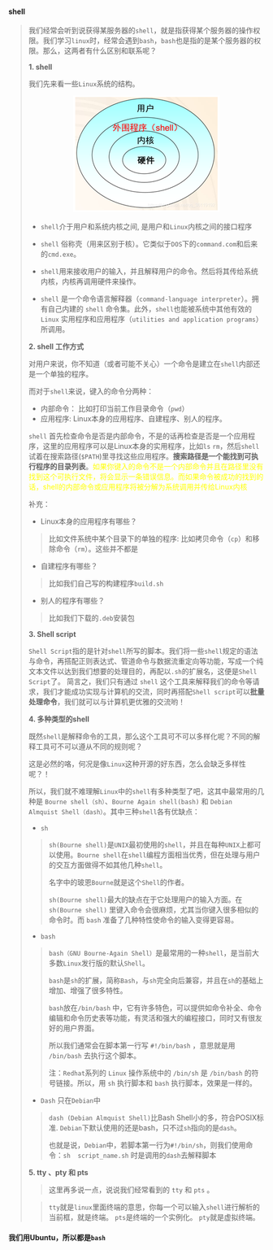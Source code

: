 #### shell

> 我们经常会听到说获得某服务器的`shell`，就是指获得某个服务器的操作权限。我们学习`linux`时，经常会遇到`bash`，`bash`也是指的是某个服务器的权限。那么，这两者有什么区别和联系呢？
>
>  
> **1. shell**
>
> 我们先来看一些`Linux`系统的结构。
>
> <div align=center>
> <img src="./images/shell_1.jpg" style="zoom:100%">
> </div>
>
> * `shell`介于用户和系统内核之间, 是用户和`Linux`内核之间的接口程序
>
> * `shell` 俗称壳（用来区别于核）。它类似于`DOS`下的`command.com`和后来的`cmd.exe`。
>
> * `shell`用来接收用户的输入，并且解释用户的命令。然后将其传给系统内核，内核再调用硬件来操作。
>
> * `shell` 是一个命令语言解释器（`command-language interpreter`）。拥有自己内建的 `shell` 命令集。此外，`shell`也能被系统中其他有效的`Linux` 实用程序和应用程序（`utilities and application programs`）所调用。
>
> 
> **2. shell 工作方式**
>
> 对用户来说，你不知道（或者可能不关心）一个命令是建立在`shell`内部还是一个单独的程序。
> 
> 而对于`shell`来说，键入的命令分两种：
> 
> * 内部命令： 比如打印当前工作目录命令（`pwd`）
> * 应用程序: Linux本身的应用程序、自建程序、别人的程序。
> 
>
> `shell` 首先检查命令是否是内部命令，不是的话再检查是否是一个应用程序，这里的应用程序可以是Linux本身的实用程序，比如`ls` `rm`，然后`shell`试着在搜索路径(`$PATH`)里寻找这些应用程序。**搜索路径是一个能找到可执行程序的目录列表**。<font color="yellow">如果你键入的命令不是一个内部命令并且在路径里没有找到这个可执行文件，将会显示一条错误信息。而如果命令被成功的找到的话，shell的内部命令或应用程序将被分解为系统调用并传给Linux内核</font>
>
> 补充：
> * Linux本身的应用程序有哪些？
> > 比如文件系统中某个目录下的单独的程序: 比如拷贝命令（`cp`）和移除命令（`rm`）。这些并不都是
> 
> * 自建程序有哪些？
> > 比如我们自己写的构建程序`build.sh`
> 
> * 别人的程序有哪些？
> > 比如我们下载的`.deb`安装包
>
> 
> **3. Shell script**
>
> `Shell Script`指的是针对`shell`所写的脚本。我们将一些`shell`规定的语法与命令，再搭配正则表达式、管道命令与数据流重定向等功能，写成一个纯文本文件以达到我们想要的处理目的，再配以`.sh`的扩展名，这便是`Shell Script`了。
> 简言之，我们只有通过 `shell` 这个工具来解释我们的命令等请求，我们才能成功实现与计算机的交流，同时再搭配`Shell script`可以**批量处理命令**，我们就可以与计算机更优雅的交流哟！
>
> 
> **4. 多种类型的shell**
>
> 既然`shell`是解释命令的工具，那么这个工具可不可以多样化呢？不同的解释工具可不可以遵从不同的规则呢？
> 
> 这是必然的咯，何况是像`Linux`这种开源的好东西，怎么会缺乏多样性呢？！
> 
> 所以，我们就不难理解`Linux`中的`shell`有多种类型了吧，这其中最常用的几种是 `Bourne shell（sh）`、`Bourne Again shell(bash)` 和 `Debian Almquist Shell（dash）`。其中三种`shell`各有优缺点：
>
> * `sh`
> > `sh(Bourne shell)`是`UNIX`最初使用的`shell`，并且在每种`UNIX`上都可以使用。`Bourne shell`在`shell`编程方面相当优秀，但在处理与用户的交互方面做得不如其他几种`shell`。
> > 
> > 名字中的玻恩`Bourne`就是这个`Shell`的作者。
> > 
> > `sh(Bourne shell)`最大的缺点在于它处理用户的输入方面。在 `sh(Bourne shell)` 里键入命令会很麻烦，尤其当你键入很多相似的命令时。而 `bash` 准备了几种特性使命令的输入变得更容易。
> > 
>
> * `bash`
> > `bash（GNU Bourne-Again Shell）`是最常用的一种`shell`，是当前大多数`Linux`发行版的默认`Shell`。
> > 
> > `bash`是`sh`的扩展，简称`Bash`，与`sh`完全向后兼容，并且在`sh`的基础上增加、增强了很多特性。
> > 
> > `bash`放在`/bin/bash` 中，它有许多特色，可以提供如命令补全、命令编辑和命令历史表等功能，有灵活和强大的编程接口，同时又有很友好的用户界面。
> >
> >
> > 所以我们通常会在脚本第一行写  `#!/bin/bash`  ，意思就是用 `/bin/bash` 去执行这个脚本。
> > 
> > 注：`Redhat`系列的 `Linux` 操作系统中的 `/bin/sh` 是 `/bin/bash` 的符号链接。所以，用 `sh` 执行脚本和 `bash` 执行脚本，效果是一样的。
> > 
>
> * `Dash` 只在`Debian`中
> > `dash (Debian Almquist Shell)`比Bash Shell小的多，符合POSIX标准.
> > `Debian`下默认使用的还是bash，只不过`sh`指向的是`dash`。
> > 
> > 也就是说，`Debian`中，若脚本第一行为`#!/bin/sh`，则我们使用命令：`sh  script_name.sh`  时是调用的`dash`去解释脚本
> >
> > 
> 
> **5. tty 、pty 和 pts**
> >
> > 这里再多说一点，说说我们经常看到的 `tty` 和 `pts` 。
> 
> > `tty`就是`linux`里面终端的意思，你每一个可以输入`shell`进行解析的当前框，就是终端。
> > `pts`是终端的一个实例化。
> > `pty`就是虚拟终端。
> 
> 


#### 我们用Ubuntu，所以都是`bash`















